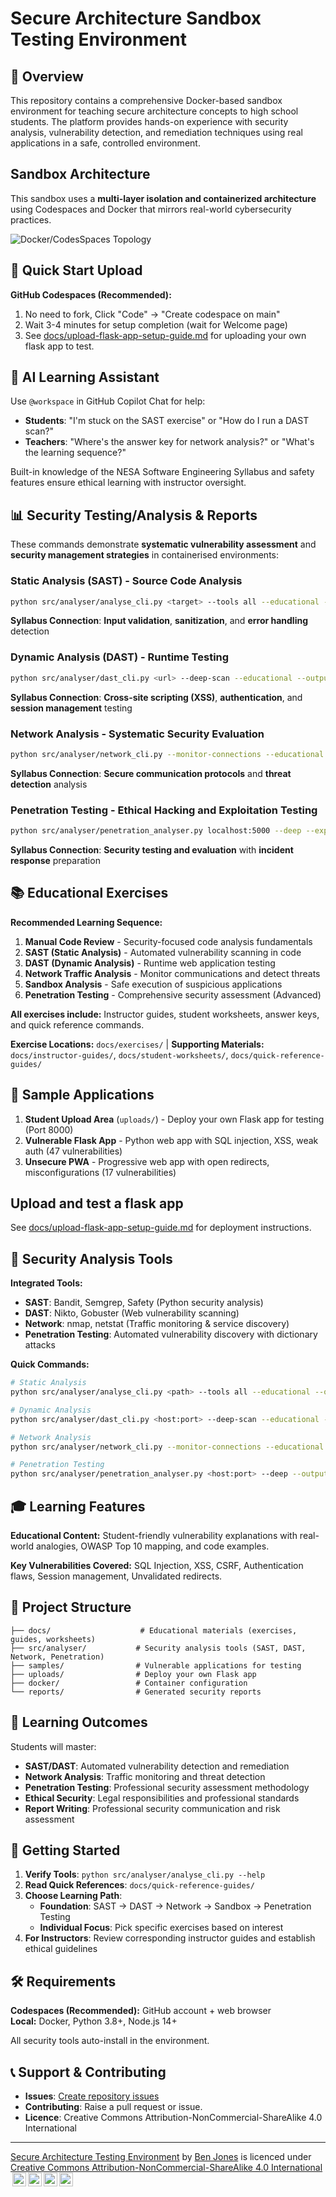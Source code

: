 # Secure Architecture Sandbox Testing Environment

## 🎯 Overview

This repository contains a comprehensive Docker-based sandbox environment for teaching secure architecture concepts to high school students. The platform provides hands-on experience with security analysis, vulnerability detection, and remediation techniques using real applications in a safe, controlled environment.

## Sandbox Architecture

This sandbox uses a **multi-layer isolation and containerized architecture** using Codespaces and Docker that mirrors real-world cybersecurity practices.

![Docker/CodesSpaces Topology](/docs/images/secure_architecture_sandbox_network_topology.png)

## 🚀 Quick Start Upload

**GitHub Codespaces (Recommended):**
1. No need to fork, Click "Code" → "Create codespace on main"
2. Wait 3-4 minutes for setup completion (wait for Welcome page)
3. See [docs/upload-flask-app-setup-guide.md](docs/upload-flask-app-setup-guide.md) for uploading your own flask app to test.

## 🤖 AI Learning Assistant

Use `@workspace` in GitHub Copilot Chat for help:
- **Students**: "I'm stuck on the SAST exercise" or "How do I run a DAST scan?"
- **Teachers**: "Where's the answer key for network analysis?" or "What's the learning sequence?"

Built-in knowledge of the NESA Software Engineering Syllabus and safety features ensure ethical learning with instructor oversight.

## 📊 Security Testing/Analysis & Reports

These commands demonstrate **systematic vulnerability assessment** and **security management strategies** in containerised environments:

### Static Analysis (SAST) - **Source Code Analysis**

```bash
python src/analyser/analyse_cli.py <target> --tools all --educational --output detailed_sast_report.pdf --format pdf --verbose
```

**Syllabus Connection**: **Input validation**, **sanitization**, and **error handling** detection

### Dynamic Analysis (DAST) - **Runtime Testing**

```bash
python src/analyser/dast_cli.py <url> --deep-scan --educational --output detailed_dast_report.pdf --format pdf --verbose
```

**Syllabus Connection**: **Cross-site scripting (XSS)**, **authentication**, and **session management** testing

### Network Analysis - **Systematic Security Evaluation**

```bash
python src/analyser/network_cli.py --monitor-connections --educational --duration 300 --output detailed_network_report.pdf --format pdf --verbose
```

**Syllabus Connection**: **Secure communication protocols** and **threat detection** analysis

### Penetration Testing - **Ethical Hacking and Exploitation Testing**

```bash
python src/analyser/penetration_analyser.py localhost:5000 --deep --exploit --output comprehensive_security_report.pdf
```

**Syllabus Connection**: **Security testing and evaluation** with **incident response** preparation

## 📚 Educational Exercises

**Recommended Learning Sequence:**

1. **Manual Code Review** - Security-focused code analysis fundamentals
2. **SAST (Static Analysis)** - Automated vulnerability scanning in code
3. **DAST (Dynamic Analysis)** - Runtime web application testing  
4. **Network Traffic Analysis** - Monitor communications and detect threats
5. **Sandbox Analysis** - Safe execution of suspicious applications
6. **Penetration Testing** - Comprehensive security assessment (Advanced)

**All exercises include:** Instructor guides, student worksheets, answer keys, and quick reference commands.

**Exercise Locations:** `docs/exercises/` | **Supporting Materials:** `docs/instructor-guides/`, `docs/student-worksheets/`, `docs/quick-reference-guides/`

## 🎯 Sample Applications

1. **Student Upload Area** (`uploads/`) - Deploy your own Flask app for testing (Port 8000)
2. **Vulnerable Flask App** - Python web app with SQL injection, XSS, weak auth (47 vulnerabilities)
3. **Unsecure PWA** - Progressive web app with open redirects, misconfigurations (17 vulnerabilities)

## Upload and test a flask app

See [docs/upload-flask-app-setup-guide.md](docs/upload-flask-app-setup-guide.md) for deployment instructions.

## 🔧 Security Analysis Tools

**Integrated Tools:**
- **SAST**: Bandit, Semgrep, Safety (Python security analysis)
- **DAST**: Nikto, Gobuster (Web vulnerability scanning)  
- **Network**: nmap, netstat (Traffic monitoring & service discovery)
- **Penetration Testing**: Automated vulnerability discovery with dictionary attacks

**Quick Commands:**
```bash
# Static Analysis
python src/analyser/analyse_cli.py <path> --tools all --educational --output detailed_sast_unsecure_pwa.pdf --format pdf --verbose

# Dynamic Analysis  
python src/analyser/dast_cli.py <host:port> --deep-scan --educational --output detailed_dast_unsecure_pwa.pdf --format pdf --verbose

# Network Analysis
python src/analyser/network_cli.py --monitor-connections --educational --duration 300 --output detailed_network_unsecure_pwa.pdf --format pdf --verbose

# Penetration Testing
python src/analyser/penetration_analyser.py <host:port> --deep --output detailed_pentest_unsecure_pwa.pdf
```

## 🎓 Learning Features

**Educational Content:** Student-friendly vulnerability explanations with real-world analogies, OWASP Top 10 mapping, and code examples.

**Key Vulnerabilities Covered:** SQL Injection, XSS, CSRF, Authentication flaws, Session management, Unvalidated redirects.

## 📁 Project Structure

```
├── docs/                    # Educational materials (exercises, guides, worksheets)
├── src/analyser/           # Security analysis tools (SAST, DAST, Network, Penetration)  
├── samples/                # Vulnerable applications for testing
├── uploads/                # Deploy your own Flask app
├── docker/                 # Container configuration
└── reports/                # Generated security reports
```

## 🎯 Learning Outcomes

Students will master:
- **SAST/DAST**: Automated vulnerability detection and remediation
- **Network Analysis**: Traffic monitoring and threat detection  
- **Penetration Testing**: Professional security assessment methodology
- **Ethical Security**: Legal responsibilities and professional standards
- **Report Writing**: Professional security communication and risk assessment

## 🚀 Getting Started

1. **Verify Tools**: `python src/analyser/analyse_cli.py --help`
2. **Read Quick References**: `docs/quick-reference-guides/`  
3. **Choose Learning Path**:
   - **Foundation**: SAST → DAST → Network → Sandbox → Penetration Testing
   - **Individual Focus**: Pick specific exercises based on interest
4. **For Instructors**: Review corresponding instructor guides and establish ethical guidelines

## 🛠️ Requirements

**Codespaces (Recommended):** GitHub account + web browser  
**Local:** Docker, Python 3.8+, Node.js 14+

All security tools auto-install in the environment.

## 📞 Support & Contributing

- **Issues**: [Create repository issues](https://github.com/TempeHS/Secure_Architecture_Sandbox_Testing_Environment/issues)
- **Contributing**: Raise a pull request or issue.  
- **Licence**: Creative Commons Attribution-NonCommercial-ShareAlike 4.0 International
---

<p xmlns:cc="http://creativecommons.org/ns#" xmlns:dct="http://purl.org/dc/terms/"><a property="dct:title" rel="cc:attributionURL" href="https://github.com/TempeHS/Secure_Architecture_Sandbox_Testing_Environment">Secure Architecture Testing Environment</a> by <a rel="cc:attributionURL dct:creator" property="cc:attributionName" href="https://github.com/benpaddlejones">Ben Jones</a> is licenced under <a href="https://creativecommons.org/licences/by-nc-sa/4.0/?ref=chooser-v1" target="_blank" rel="licence noopener noreferrer" style="display:inline-block;">Creative Commons Attribution-NonCommercial-ShareAlike 4.0 International<img style="height:22px!important;margin-left:3px;vertical-align:text-bottom;" src="https://mirrors.creativecommons.org/presskit/icons/cc.svg?ref=chooser-v1" alt=""><img style="height:22px!important;margin-left:3px;vertical-align:text-bottom;" src="https://mirrors.creativecommons.org/presskit/icons/by.svg?ref=chooser-v1" alt=""><img style="height:22px!important;margin-left:3px;vertical-align:text-bottom;" src="https://mirrors.creativecommons.org/presskit/icons/nc.svg?ref=chooser-v1" alt=""><img style="height:22px!important;margin-left:3px;vertical-align:text-bottom;" src="https://mirrors.creativecommons.org/presskit/icons/sa.svg?ref=chooser-v1" alt=""></a></p>

